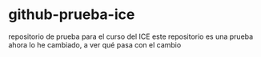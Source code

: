 # github-prueba-ice
repositorio de prueba para el curso del ICE
este repositorio es una prueba
ahora lo he cambiado, a ver qué pasa con el cambio
